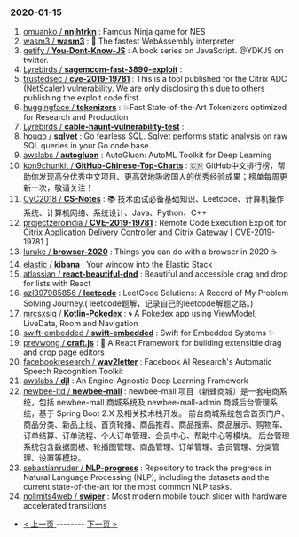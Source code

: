 ### 2020-01-15 
1. [
        omuanko /
**nnjhtrkn**](https://github.com/omuanko/nnjhtrkn) : Famous Ninja game for NES
1. [
        wasm3 /
**wasm3**](https://github.com/wasm3/wasm3) : 🚀 The fastest WebAssembly interpreter
1. [
        getify /
**You-Dont-Know-JS**](https://github.com/getify/You-Dont-Know-JS) : A book series on JavaScript. @YDKJS on twitter.
1. [
        Lyrebirds /
**sagemcom-fast-3890-exploit**](https://github.com/Lyrebirds/sagemcom-fast-3890-exploit) : 
1. [
        trustedsec /
**cve-2019-19781**](https://github.com/trustedsec/cve-2019-19781) : This is a tool published for the Citrix ADC (NetScaler) vulnerability. We are only disclosing this due to others publishing the exploit code first.
1. [
        huggingface /
**tokenizers**](https://github.com/huggingface/tokenizers) : 💥Fast State-of-the-Art Tokenizers optimized for Research and Production
1. [
        Lyrebirds /
**cable-haunt-vulnerability-test**](https://github.com/Lyrebirds/cable-haunt-vulnerability-test) : 
1. [
        houqp /
**sqlvet**](https://github.com/houqp/sqlvet) : Go fearless SQL. Sqlvet performs static analysis on raw SQL queries in your Go code base.
1. [
        awslabs /
**autogluon**](https://github.com/awslabs/autogluon) : AutoGluon: AutoML Toolkit for Deep Learning
1. [
        kon9chunkit /
**GitHub-Chinese-Top-Charts**](https://github.com/kon9chunkit/GitHub-Chinese-Top-Charts) : 🇨🇳 GitHub中文排行榜，帮助你发现高分优秀中文项目、更高效地吸收国人的优秀经验成果；榜单每周更新一次，敬请关注！
1. [
        CyC2018 /
**CS-Notes**](https://github.com/CyC2018/CS-Notes) : 📚 技术面试必备基础知识、Leetcode、计算机操作系统、计算机网络、系统设计、Java、Python、C++
1. [
        projectzeroindia /
**CVE-2019-19781**](https://github.com/projectzeroindia/CVE-2019-19781) : Remote Code Execution Exploit for Citrix Application Delivery Controller and Citrix Gateway [ CVE-2019-19781 ]
1. [
        luruke /
**browser-2020**](https://github.com/luruke/browser-2020) : Things you can do with a browser in 2020 ☕️
1. [
        elastic /
**kibana**](https://github.com/elastic/kibana) : Your window into the Elastic Stack
1. [
        atlassian /
**react-beautiful-dnd**](https://github.com/atlassian/react-beautiful-dnd) : Beautiful and accessible drag and drop for lists with React
1. [
        azl397985856 /
**leetcode**](https://github.com/azl397985856/leetcode) : LeetCode Solutions: A Record of My Problem Solving Journey.( leetcode题解，记录自己的leetcode解题之路。)
1. [
        mrcsxsiq /
**Kotlin-Pokedex**](https://github.com/mrcsxsiq/Kotlin-Pokedex) : 🌀 A Pokedex app using ViewModel, LiveData, Room and Navigation
1. [
        swift-embedded /
**swift-embedded**](https://github.com/swift-embedded/swift-embedded) : Swift for Embedded Systems ✨
1. [
        prevwong /
**craft.js**](https://github.com/prevwong/craft.js) : 🚀 A React Framework for building extensible drag and drop page editors
1. [
        facebookresearch /
**wav2letter**](https://github.com/facebookresearch/wav2letter) : Facebook AI Research's Automatic Speech Recognition Toolkit
1. [
        awslabs /
**djl**](https://github.com/awslabs/djl) : An Engine-Agnostic Deep Learning Framework
1. [
        newbee-ltd /
**newbee-mall**](https://github.com/newbee-ltd/newbee-mall) : newbee-mall 项目（新蜂商城）是一套电商系统，包括 newbee-mall 商城系统及 newbee-mall-admin 商城后台管理系统，基于 Spring Boot 2.X 及相关技术栈开发。 前台商城系统包含首页门户、商品分类、新品上线、首页轮播、商品推荐、商品搜索、商品展示、购物车、订单结算、订单流程、个人订单管理、会员中心、帮助中心等模块。 后台管理系统包含数据面板、轮播图管理、商品管理、订单管理、会员管理、分类管理、设置等模块。
1. [
        sebastianruder /
**NLP-progress**](https://github.com/sebastianruder/NLP-progress) : Repository to track the progress in Natural Language Processing (NLP), including the datasets and the current state-of-the-art for the most common NLP tasks.
1. [
        nolimits4web /
**swiper**](https://github.com/nolimits4web/swiper) : Most modern mobile touch slider with hardware accelerated transitions 

- [ < 上一页 ](https://github.com/able8/github-trending-daily-record/blob/master/2020-01-14.md) -------- [ 下一页 > ](https://github.com/able8/github-trending-daily-record/blob/master/2020-01-16.md)